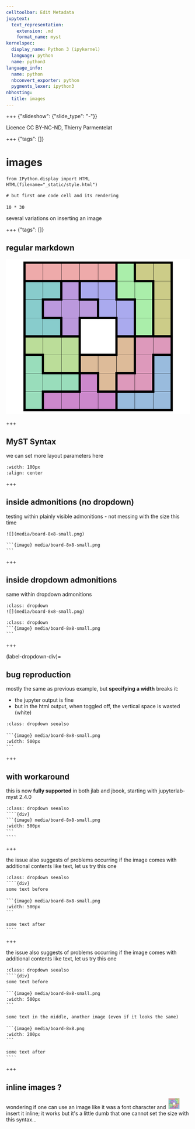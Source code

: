 ```yaml
---
celltoolbar: Edit Metadata
jupytext:
  text_representation:
    extension: .md
    format_name: myst
kernelspec:
  display_name: Python 3 (ipykernel)
  language: python
  name: python3
language_info:
  name: python
  nbconvert_exporter: python
  pygments_lexer: ipython3
nbhosting:
  title: images
---
```


+++ {"slideshow": {"slide_type": "-"}}

Licence CC BY-NC-ND, Thierry Parmentelat

+++ {"tags": []}

# images

```{code-cell} ipython3
from IPython.display import HTML
HTML(filename="_static/style.html")
```

```{code-cell} ipython3
# but first one code cell and its rendering

10 * 30
```

several variations on inserting an image

+++ {"tags": []}

## regular markdown

![alt text](media/board-8x8.png)

+++

## MyST Syntax

we can set more layout parameters here

```{image} media/board-8x8.png
:width: 100px
:align: center
```

+++

## inside admonitions (no dropdown)

testing within plainly visible admonitions - not messing with the size this time

```{admonition} no dropdown and regular markdown
![](media/board-8x8-small.png)
```

````{admonition} no dropdown and with MyST syntax
```{image} media/board-8x8-small.png
```
````

+++

## inside dropdown admonitions

same within dropdown admonitions

```{admonition} with dropdown and regular markdown
:class: dropdown
![](media/board-8x8-small.png)
```

````{admonition} with dropdown and with MyST syntax
:class: dropdown
```{image} media/board-8x8-small.png
```
````

+++

(label-dropdown-div)=
## bug reproduction

mostly the same as previous example, but **specifying a width** breaks it:  

* the jupyter output is fine
* but in the html output, when toggled off, the vertical space is wasted (white)

````{admonition} with dropdown, MyST syntax and width
:class: dropdown seealso

```{image} media/board-8x8-small.png
:width: 500px
```
````

+++

## with workaround

this is now **fully supported** in both jlab and jbook, starting with jupyterlab-myst 2.4.0

`````{admonition} with dropdown, MyST syntax and width
:class: dropdown seealso
````{div}
```{image} media/board-8x8-small.png
:width: 500px
```
````
`````

+++

the issue also suggests of problems occurring if the image comes with additional contents like text, let us try this one

`````{admonition} same, but adding text around the image
:class: dropdown seealso
````{div}
some text before

```{image} media/board-8x8-small.png
:width: 500px
```

some text after
````
`````

+++

the issue also suggests of problems occurring if the image comes with additional contents like text, let us try this one

`````{admonition} same, with multiple images
:class: dropdown seealso
````{div}
some text before

```{image} media/board-8x8-small.png
:width: 500px
```

some text in the middle, another image (even if it looks the same)

```{image} media/board-8x8.png
:width: 200px
```

some text after
````
`````

+++

## inline images ?

wondering if one can use an image like it was a font character and
![](media/board-8x8-micro.png)
insert it inline; it works but it's a little dumb that one cannot set the size with this syntax...
